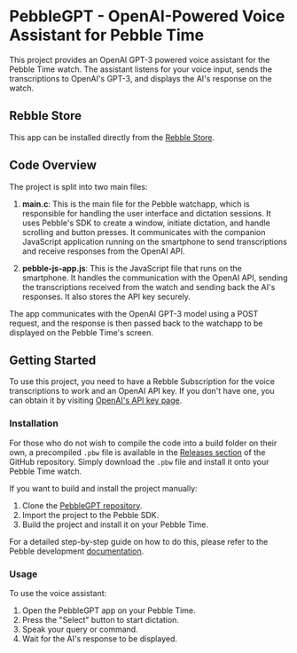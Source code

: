 # PebbleGPT - OpenAI-Powered Voice Assistant for Pebble Time

This project provides an OpenAI GPT-3 powered voice assistant for the Pebble Time watch. The assistant listens for your voice input, sends the transcriptions to OpenAI's GPT-3, and displays the AI's response on the watch.
## Rebble Store
This app can be installed directly from the [Rebble Store](https://apps.rebble.io/en_US/application/64853961143b6504611fbc06).
## Code Overview

The project is split into two main files:

1. **main.c**: This is the main file for the Pebble watchapp, which is responsible for handling the user interface and dictation sessions. It uses Pebble's SDK to create a window, initiate dictation, and handle scrolling and button presses. It communicates with the companion JavaScript application running on the smartphone to send transcriptions and receive responses from the OpenAI API.

2. **pebble-js-app.js**: This is the JavaScript file that runs on the smartphone. It handles the communication with the OpenAI API, sending the transcriptions received from the watch and sending back the AI's responses. It also stores the API key securely.

The app communicates with the OpenAI GPT-3 model using a POST request, and the response is then passed back to the watchapp to be displayed on the Pebble Time's screen.

## Getting Started

To use this project, you need to have a Rebble Subscription for the voice transcriptions to work and an OpenAI API key. If you don't have one, you can obtain it by visiting [OpenAI's API key page](https://platform.openai.com/account/api-keys).

### Installation

For those who do not wish to compile the code into a build folder on their own, a precompiled `.pbw` file is available in the [Releases section](https://github.com/huntboom/PebbleGPT/releases) of the GitHub repository. Simply download the `.pbw` file and install it onto your Pebble Time watch.

If you want to build and install the project manually:

1. Clone the [PebbleGPT repository](https://github.com/huntboom/PebbleGPT).
2. Import the project to the Pebble SDK.
3. Build the project and install it on your Pebble Time.

For a detailed step-by-step guide on how to do this, please refer to the Pebble development [documentation](https://developer.rebble.io/developer.pebble.com/tutorials/watchface-tutorial/part1/index.html).

### Usage

To use the voice assistant:

1. Open the PebbleGPT app on your Pebble Time.
2. Press the "Select" button to start dictation.
3. Speak your query or command.
4. Wait for the AI's response to be displayed.
